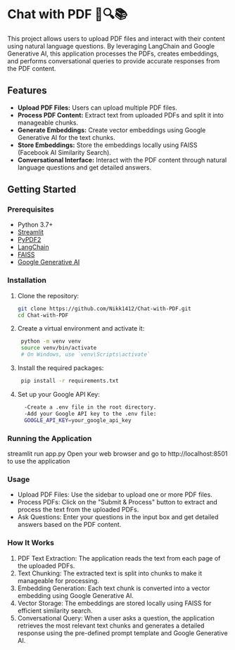 # Chat with PDF 💁🔍📚

This project allows users to upload PDF files and interact with their content using natural language questions. By leveraging LangChain and Google Generative AI, this application processes the PDFs, creates embeddings, and performs conversational queries to provide accurate responses from the PDF content.

## Features

- **Upload PDF Files:** Users can upload multiple PDF files.
- **Process PDF Content:** Extract text from uploaded PDFs and split it into manageable chunks.
- **Generate Embeddings:** Create vector embeddings using Google Generative AI for the text chunks.
- **Store Embeddings:** Store the embeddings locally using FAISS (Facebook AI Similarity Search).
- **Conversational Interface:** Interact with the PDF content through natural language questions and get detailed answers.

## Getting Started

### Prerequisites

- Python 3.7+
- [Streamlit](https://streamlit.io/)
- [PyPDF2](https://pypi.org/project/PyPDF2/)
- [LangChain](https://langchain.com/)
- [FAISS](https://github.com/facebookresearch/faiss)
- [Google Generative AI](https://cloud.google.com/generative-ai)

### Installation

1. Clone the repository:

   ```bash
   git clone https://github.com/Nikk1412/Chat-with-PDF.git
   cd Chat-with-PDF
2. Create a virtual environment and activate it:
   ```bash
    python -m venv venv
    source venv/bin/activate
    # On Windows, use `venv\Scripts\activate`
   
3. Install the required packages:
   ```bash
    pip install -r requirements.txt

5. Set up your Google API Key:
   ```bash
     -Create a .env file in the root directory.
     -Add your Google API key to the .env file:
     GOOGLE_API_KEY=your_google_api_key

### Running the Application

streamlit run app.py
Open your web browser and go to http://localhost:8501 to use the application

### Usage
- Upload PDF Files: Use the sidebar to upload one or more PDF files.
- Process PDFs: Click on the "Submit & Process" button to extract and process the text from the uploaded PDFs.
- Ask Questions: Enter your questions in the input box and get detailed answers based on the PDF content.

### How It Works
1. PDF Text Extraction: The application reads the text from each page of the uploaded PDFs.
2. Text Chunking: The extracted text is split into chunks to make it manageable for processing.
3. Embedding Generation: Each text chunk is converted into a vector embedding using Google Generative AI.
4. Vector Storage: The embeddings are stored locally using FAISS for efficient similarity search.
5. Conversational Query: When a user asks a question, the application retrieves the most relevant text chunks and generates a detailed response using the pre-defined prompt template and Google Generative AI.






